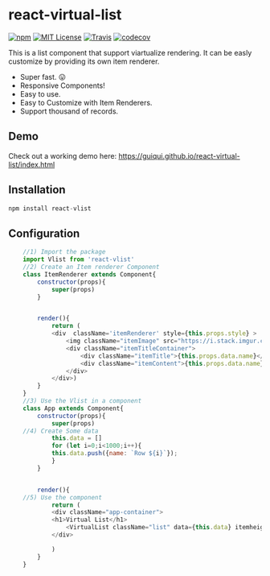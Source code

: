 # react-virtual-list
[![npm](https://img.shields.io/npm/v/react-vlist.svg?style=flat-square)](http://npm.im/react-vlist)
[![MIT License](https://img.shields.io/npm/l/react-list.svg?style=flat-square)](http://opensource.org/licenses/MIT)
[![Travis](https://travis-ci.org/guiqui/react-virtual-list.svg?branch=master&style=flat-square)](https://travis-ci.org/guiqui/react-virtual-list)
[![codecov](https://codecov.io/gh/guiqui/react-virtual-list/branch/master/graph/badge.svg)](https://codecov.io/gh/guiqui/react-virtual-list)

This is a list component that support viartualize rendering.
It can be easly customize by providing its own item renderer.

- Super fast. 😛
- Responsive Components!
- Easy to use.
- Easy to Customize with Item Renderers.
- Support thousand of records.
## Demo
Check out a working demo here: https://guiqui.github.io/react-virtual-list/index.html

## Installation
```javascript
npm install react-vlist
```
## Configuration

```javascript
    //1) Import the package
    import Vlist from 'react-vlist'
    //2) Create an Item renderer Component
    class ItemRenderer extends Component{
        constructor(props){    
            super(props)
        }


        render(){
            return (
            <div  className='itemRenderer' style={this.props.style} >
                <img className="itemImage" src="https://i.stack.imgur.com/4QkvN.jpg?s=64&g=1" />
                <div className="itemTitleContainer">  
                    <div className="itemTitle">{this.props.data.name}</div>
                    <div className="itemContent">{this.props.data.name}</div>
                </div>
            </div>)
        }
    }
    //3) Use the Vlist in a component
    class App extends Component{
        constructor(props){
            super(props)
    //4) Create Some data
            this.data = []
            for (let i=0;i<1000;i++){
            this.data.push({name: `Row ${i}`});
            }
        }


        render(){
    //5) Use the component 
            return (
            <div className="app-container">
            <h1>Virtual List</h1>
                <VirtualList className="list" data={this.data} itemheight={50} itemRenderer={ItemRenderer}/>
            </div>

            )
        }
    }
```
